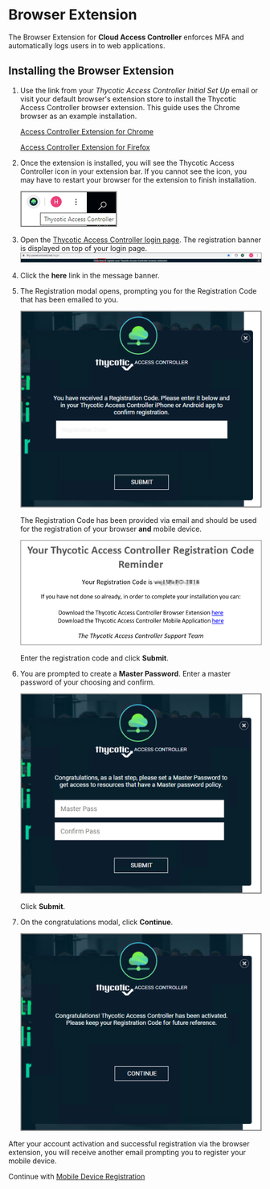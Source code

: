 [title]: # (Browser Extensions)
[tags]: # (thycotic access control,setup)
[priority]: # (4)
# Browser Extension

The Browser Extension for **Cloud Access Controller** enforces MFA and automatically logs users in to web applications.

## Installing the Browser Extension

1. Use the link from your _Thycotic Access Controller Initial Set Up_ email or visit your default browser's extension store to install the Thycotic Access Controller browser extension. This guide uses the Chrome browser as an example installation.
    
    [Access Controller Extension for Chrome](https://chrome.google.com/webstore/detail/thycotic-access-controlle/iecelabbmmbhdepbemppjplnkenhoemo)

    [Access Controller Extension for Firefox](https://addons.mozilla.org/mn/firefox/addon/thycoticaccesscontroller/)
1.  Once the extension is installed, you will see the Thycotic Access Controller icon in your extension bar. If you cannot see the icon, you may have to restart your browser for the extension to finish installation.

    ![ac extension](images/be-icon.png "Browser Extension icon")

1. Open the [Thycotic Access Controller login page](https://thycoticaccesscontroller.com/login). The registration banner is displayed on top of your login page.
    ![extension registration](images/be-reg.png "Browser Extension registration reminder")
1. Click the __here__ link in the message banner.
1. The Registration modal opens, prompting you for the Registration Code that has been emailed to you.

   ![registration](images/reg-prompt.png "Registration modal prompting for registration code")

   The Registration Code has been provided via email and should be used for the registration of your browser __and__ mobile device.

   ![email 1](images/reg-code.png "Registration Code email")

   Enter the registration code and click __Submit__.
1. You are prompted to create a __Master Password__. Enter a master password of your choosing and confirm.

   ![master password](images/master-pass.png "Prompting to enter a master password and confirm")

   Click __Submit__.
1. On the congratulations modal, click __Continue__.

   ![congrats](images/congrats.png "Activation confirmation message")

After your account activation and successful registration via the browser extension, you will receive another email prompting you to register your mobile device.

Continue with [Mobile Device Registration](mobile.md)
